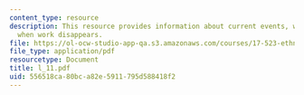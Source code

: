 ```yaml
---
content_type: resource
description: This resource provides information about current events, what happens
  when work disappears.
file: https://ol-ocw-studio-app-qa.s3.amazonaws.com/courses/17-523-ethnicity-and-race-in-world-politics-fall-2005/556518ca80bca82e5911795d588418f2_l_11.pdf
file_type: application/pdf
resourcetype: Document
title: l_11.pdf
uid: 556518ca-80bc-a82e-5911-795d588418f2
---
```

